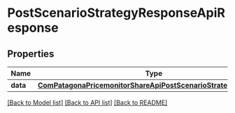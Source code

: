 # PostScenarioStrategyResponseApiResponse

## Properties
Name | Type | Description | Notes
------------ | ------------- | ------------- | -------------
**data** | [**ComPatagonaPricemonitorShareApiPostScenarioStrategyResponse**](ComPatagonaPricemonitorShareApiPostScenarioStrategyResponse.md) |  | 

[[Back to Model list]](../README.md#documentation-for-models) [[Back to API list]](../README.md#documentation-for-api-endpoints) [[Back to README]](../README.md)


